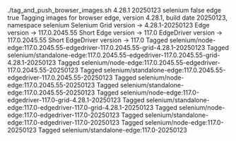 ./tag_and_push_browser_images.sh 4.28.1 20250123 selenium false edge true
Tagging images for browser edge, version 4.28.1, build date 20250123, namespace selenium
Selenium Grid version -> 4.28.1-20250123
Edge version -> 117.0.2045.55
Short Edge version -> 117.0
EdgeDriver version -> 117.0.2045.55
Short EdgeDriver version -> 117.0
Tagged selenium/node-edge:117.0.2045.55-edgedriver-117.0.2045.55-grid-4.28.1-20250123
Tagged selenium/standalone-edge:117.0.2045.55-edgedriver-117.0.2045.55-grid-4.28.1-20250123
Tagged selenium/node-edge:117.0.2045.55-edgedriver-117.0.2045.55-20250123
Tagged selenium/standalone-edge:117.0.2045.55-edgedriver-117.0.2045.55-20250123
Tagged selenium/node-edge:117.0.2045.55-20250123
Tagged selenium/standalone-edge:117.0.2045.55-20250123
Tagged selenium/node-edge:117.0-edgedriver-117.0-grid-4.28.1-20250123
Tagged selenium/standalone-edge:117.0-edgedriver-117.0-grid-4.28.1-20250123
Tagged selenium/node-edge:117.0-edgedriver-117.0-20250123
Tagged selenium/standalone-edge:117.0-edgedriver-117.0-20250123
Tagged selenium/node-edge:117.0-20250123
Tagged selenium/standalone-edge:117.0-20250123
